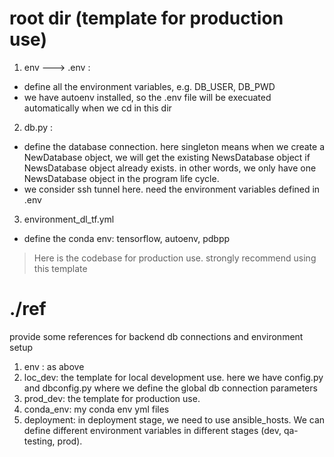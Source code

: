 # root dir (template for production use)

1. env ---> .env : 
- define all the environment variables, e.g. DB_USER, DB_PWD
- we have autoenv installed, so the .env file will be execuated automatically when we cd in this dir
2. db.py : 
- define the database connection. here singleton means when we create a NewDatabase object, we will get the existing NewsDatabase object if NewsDatabase object already exists. in other words, we only have one NewsDatabase object in the program life cycle.
- we consider ssh tunnel here. need the environment variables defined in .env

3. environment_dl_tf.yml
- define the conda env: tensorflow, autoenv, pdbpp

> Here is the codebase for production use. strongly recommend using this template


# ./ref
provide some references for backend db connections and environment setup

1. env : as above
2. loc_dev: the template for local development use. here we have config.py and dbconfig.py where we define the global db connection parameters 
3. prod_dev: the template for production use.
4. conda_env: my conda env yml files
5. deployment: in deployment stage, we need to use ansible_hosts. We can define different environment variables in different stages (dev, qa-testing, prod).


